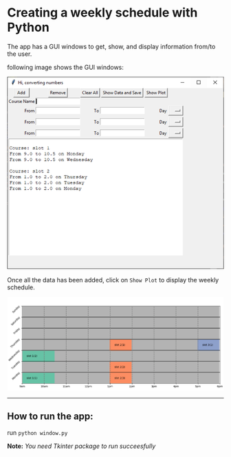 # Creating a weekly schedule with Python

The app has a GUI windows to get, show, and display information from/to the user.

following image shows the GUI windows:

![alt text](img1.PNG)

Once all the data has been added, click on `Show Plot` to display the weekly schedule.

![alt text](img2.PNG)

---

## How to run the app:
run `python window.py`

**Note:**
*You need Tkinter package to run succeesfully*
